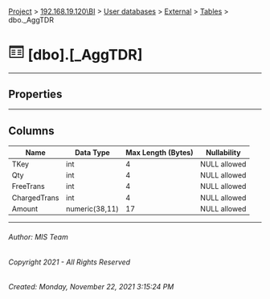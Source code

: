 #### 

[Project](../../../../index.md) > [192.168.19.120\\BI](../../../index.md) > [User databases](../../index.md) > [External](../index.md) > [Tables](Tables.md) > dbo._AggTDR

# ![Tables](../../../../Images/Table32.png) [dbo].[_AggTDR]

---

## <a name="#properties"></a>Properties



---

## <a name="#columns"></a>Columns

| Name | Data Type | Max Length (Bytes) | Nullability |
|---|---|---|---|
| TKey | int | 4 | NULL allowed |
| Qty | int | 4 | NULL allowed |
| FreeTrans | int | 4 | NULL allowed |
| ChargedTrans | int | 4 | NULL allowed |
| Amount | numeric(38,11) | 17 | NULL allowed |


---

###### Author:  MIS Team

###### Copyright 2021 - All Rights Reserved

###### Created: Monday, November 22, 2021 3:15:24 PM

